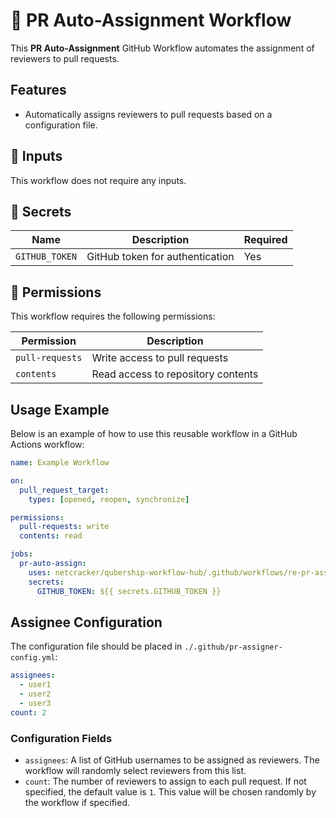 # 🚀 PR Auto-Assignment Workflow

This **PR Auto-Assignment** GitHub Workflow automates the assignment of reviewers to pull requests.

## Features

- Automatically assigns reviewers to pull requests based on a configuration file.

## 📌 Inputs

This workflow does not require any inputs.

## 📌 Secrets

| Name           | Description                          | Required |
| -------------- | ------------------------------------ | -------- |
| `GITHUB_TOKEN` | GitHub token for authentication      | Yes      |

## 📌 Permissions

This workflow requires the following permissions:

| Permission       | Description                          |
| ---------------- | ------------------------------------ |
| `pull-requests`  | Write access to pull requests        |
| `contents`       | Read access to repository contents   |

## Usage Example

Below is an example of how to use this reusable workflow in a GitHub Actions workflow:

```yaml
name: Example Workflow

on:
  pull_request_target:
    types: [opened, reopen, synchronize]

permissions:
  pull-requests: write
  contents: read

jobs:
  pr-auto-assign:
    uses: netcracker/qubership-workflow-hub/.github/workflows/re-pr-assigner.yml@main
    secrets:
      GITHUB_TOKEN: ${{ secrets.GITHUB_TOKEN }}
```

## Assignee Configuration

The configuration file should be placed in `./.github/pr-assigner-config.yml`:

```yaml
assignees:
  - user1
  - user2
  - user3
count: 2
```

### Configuration Fields

- `assignees`: A list of GitHub usernames to be assigned as reviewers. The workflow will randomly select reviewers from this list.
- `count`: The number of reviewers to assign to each pull request. If not specified, the default value is `1`. This value will be chosen randomly by the workflow if specified.